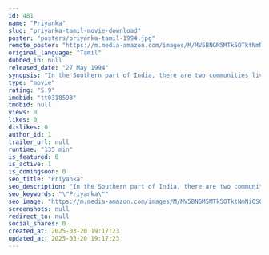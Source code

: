 ```yaml
---
id: 481
name: "Priyanka"
slug: "priyanka-tamil-movie-download"
poster: "posters/priyanka-tamil-1994.jpg"
remote_poster: "https://m.media-amazon.com/images/M/MV5BNGM5MTk5OTktNmNiOS00NTQxLWFhYjAtYmUzODFlNmRmZjRkXkEyXkFqcGc@._V1_SX300.jpg"
original_language: "Tamil"
dubbed_in: null
released_date: "27 May 1994"
synopsis: "In the Southern part of India, there are two communities living - separated by caste and hatred of each other. The lower caste community has a young woman named Priyanka, who would like to reform and build relationship with both t..."
type: "movie"
rating: "5.9"
imdbid: "tt0318593"
tmdbid: null
views: 0
likes: 0
dislikes: 0
author_id: 1
trailer_url: null
runtime: "135 min"
is_featured: 0
is_active: 1
is_comingsoon: 0
seo_title: "Priyanka"
seo_description: "In the Southern part of India, there are two communities living - separated by caste and hatred of each other. The lower caste community has a young woman named Priyanka, who would like to reform and build relationship with both t..."
seo_keywords: "\"Priyanka\""
seo_image: "https://m.media-amazon.com/images/M/MV5BNGM5MTk5OTktNmNiOS00NTQxLWFhYjAtYmUzODFlNmRmZjRkXkEyXkFqcGc@._V1_SX300.jpg"
screenshots: null
redirect_to: null
social_shares: 0
created_at: 2025-03-20 19:17:23
updated_at: 2025-03-20 19:17:23
---
```


